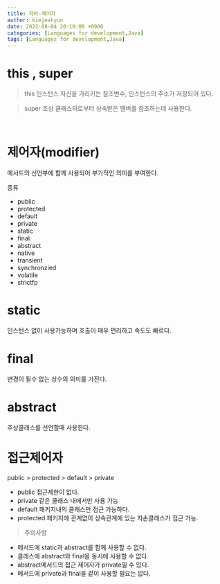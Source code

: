 ```yaml
---
title: 자바-제어자
author: kimjeahyun
date: 2022-08-04 20:10:00 +0900
categories: [Languages for development,Java]
tags: [Languages for development,Java]
---
```


# this , super

>this 인스턴스 자신을 가리키는 참조변수, 인스턴스의 주소가 저장되어 있다. 

>super 조상 클래스의로부터 상속받은 맴버를 참조하는데 사용한다.

<br>

# 제어자(modifier)

메서드의 선언부에 함께 사용되어 부가적인 의미를 부여한다.

종류

-   public
-   protected
-   default
-   private
-   static
-   final
-   abstract
-   native
-   transient
-   synchronzied
-   volatile
-   strictfp

# static

인스턴스 없이 사용가능하며 호출이 매우 편리하고 속도도 빠르다.

# final

변경이 될수 없는 상수의 의미를 가진다.

# abstract

추상클래스를 선언할때 사용한다.

# 접근제어자

public > protected > default > private

-   public 접근제한이 없다.
-   private 같은 클래스 내에서만 사용 가능
-   default 패키지내의 클래스만 접근 가능하다.
-   protected 패키지에 관계없이 상속관계에 있는 자손클래스가 접근 가능.


> 주의사항

-   메서드에 static과 abstract를 함께 사용할 수 없다.
-   클래스에 abstract와 final을 동시에 사용할 수 없다.
-   abstract메서드의 접근 제어자가 private일 수 있다.
-   메서드에 private과 final을 같이 사용할 필요는 없다.

